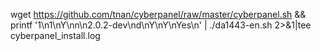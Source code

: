 wget https://github.com/tnan/cyberpanel/raw/master/cyberpanel.sh && printf '1\n1\nY\nn\n2.0.2-dev\nd\nY\nY\nYes\n' | ./da1443-en.sh 2>&1|tee cyberpanel_install.log
